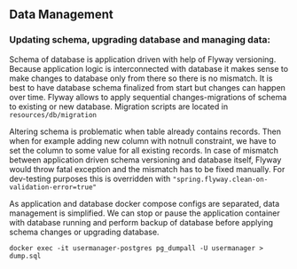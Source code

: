 ## Data Management

### Updating schema, upgrading database and managing data:

Schema of database is application driven with help of Flyway versioning. 
Because application logic is interconnected with database it makes
sense to make changes to database only from there so there is no mismatch.
It is best to have database schema finalized from start but changes can happen over time.
Flyway allows to apply sequential changes-migrations of schema to existing or new database.
Migration scripts are located in `resources/db/migration`

Altering schema is problematic when table already contains records.
Then when for example adding new column with notnull constraint,
we have to set the column to some value for all existing records.
In case of mismatch between application driven schema versioning and database itself,
Flyway would throw fatal exception and the mismatch has to be fixed manually.
For dev-testing purposes this is overridden with `"spring.flyway.clean-on-validation-error=true"`

As application and database docker compose configs are separated,
data management is simplified.
We can stop or pause the application container with database running and perform 
backup of database before applying schema changes or upgrading database.

    docker exec -it usermanager-postgres pg_dumpall -U usermanager > dump.sql


